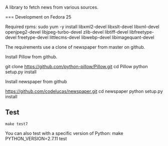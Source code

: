 A library to fetch news from various sources.
 
===
Development on Fedora 25

Required rpms:
sudo yum -y install libxml2-devel libxslt-devel libxml-devel openjpeg2-devel
 libjpeg-turbo-devel zlib-devel libtiff-devel libfreetype-devel freetype-devel 
 littlecms-devel libwebp-devel libimagequant-devel



The requirements use a clone of newspaper from master on github. 

Install Pillow from github.

git clone https://github.com/python-pillow/Pillow.git
cd Pillow 
python setup.py install 

Install newspaper from github

https://github.com/codelucas/newspaper.git
cd newspaper
python setup.py install

Test
---
    make test7        

You can also test with a specific version of Python:
    make PYTHON_VERSION=2.7.11 test

